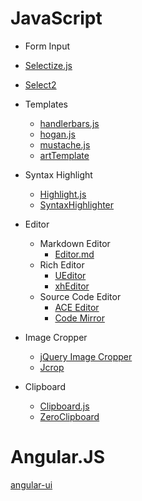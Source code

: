 # JavaScript

* Form Input
 * [Selectize.js](https://github.com/selectize/selectize.js)
 * [Select2](https://github.com/select2/select2)

* Templates
  * [handlerbars.js](https://github.com/wycats/handlebars.js)
  * [hogan.js](https://github.com/twitter/hogan.js)
  * [mustache.js](https://github.com/janl/mustache.js)
  * [artTemplate](https://github.com/aui/artTemplate)

* Syntax Highlight
  * [Highlight.js](https://github.com/isagalaev/highlight.js)
  * [SyntaxHighlighter](https://github.com/syntaxhighlighter/syntaxhighlighter)

* Editor
  * Markdown Editor
    * [Editor.md](https://github.com/pandao/editor.md)
  * Rich Editor
    * [UEditor](https://github.com/fex-team/ueditor)
    * [xhEditor](https://github.com/yaniswang/xheditor)
  * Source Code Editor
    * [ACE Editor](https://github.com/ajaxorg/ace)
    * [Code Mirror](https://github.com/codemirror/CodeMirror)

* Image Cropper
  * [jQuery Image Cropper](https://github.com/fengyuanchen/cropperjs)
  * [Jcrop](https://github.com/tapmodo/Jcrop)

* Clipboard
  * [Clipboard.js](https://github.com/zenorocha/clipboard.js)
  * [ZeroClipboard](https://github.com/zeroclipboard/zeroclipboard)


# Angular.JS

  [angular-ui](http://angular-ui.github.io/)
